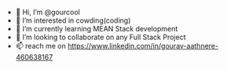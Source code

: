 - 👋 Hi, I’m @gourcool
- 👀 I’m interested in cowding(coding)
- 🌱 I’m currently learning MEAN Stack development
- 💞️ I’m looking to collaborate on any Full Stack Project
- 📫 reach me on https://www.linkedin.com/in/gourav-aathnere-460638167

<!---
gourcool/gourcool is a ✨ special ✨ repository because its `README.md` (this file) appears on your GitHub profile.
You can click the Preview link to take a look at your changes.
--->

